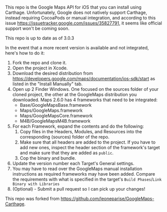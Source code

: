 This repo is the Google Maps API for iOS that you can install using Carthage.  Unfortunately, Google does not natively support Carthage, instead requiring CocoaPods or manual integration, and according to this issue https://issuetracker.google.com/issues/35827791, it seems like official support won't be coming soon.

This repo is up to date as of 3.0.3

In the event that a more recent version is available and not integrated, here's how to do it:

1. Fork the repo and clone it.
2. Open the project in Xcode.
3. Download the desired distribution from https://developers.google.com/maps/documentation/ios-sdk/start as listed in the "Install Manually" tab.
4. Open up 2 Finder Windows. One focused on the sources folder of your cloned project, the other at the GoogleMaps distribution you downloaded. Maps 2.6.0 has 4 frameworks that need to be integrated:
    * Base/GoogleMapsBase.framework
    * Maps/GoogleMaps.framework
    * Maps/GoogleMapsCore.framework
    * M4B/GoogleMapsM4B.framework
5. For each Framework, expand the contents and do the following:
    1. Copy files in the  Headers, Modules, and Resources  into the corresponding (sources) folder of the repo.
    1. Make sure that all headers are added to the project. If you have to add new ones, inspect the header section of the framework's target and make sure that they are added as `public`.
    1. Cop the binary and bundle.
5. Update the version number each Target's General settings.
6. You may have to read over the GoogleMaps manual installation instructions as required frameworks may have been added.  Compare the requirements with what is specified in the target's `Build Phases`/`Link Binary with Libraries`
7. (Optional) - Submit a pull request so I can pick up your changes!

This repo was forked from https://github.com/leoneparise/GoogleMaps-Carthage. 

